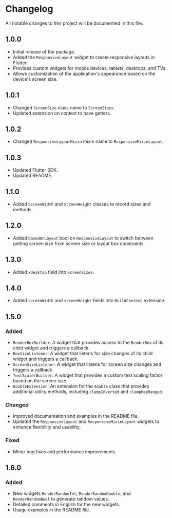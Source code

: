 # Changelog

All notable changes to this project will be documented in this file.

## 1.0.0

* Initial release of the package.
* Added the `ResponsiveLayout` widget to create responsive layouts in Flutter.
* Provides custom widgets for mobile devices, tablets, desktops, and TVs.
* Allows customization of the application's appearance based on the device's screen size.

## 1.0.1

* Changed `ScreenSize` class name to `ScreenSizes`.
* Updated extension on context to have getters.

## 1.0.2

* Changed `ResponsiveLayoutMixin` mixin name to `ResponsiveMixinLayout`.

## 1.0.3

* Updated Flutter SDK.
* Updated README.

## 1.1.0

* Added `ScreenWidth` and `ScreenHeight` classes to record sizes and methods.

## 1.2.0

* Added `basedOnLayout` bool on `ResponsiveLayout` to switch between getting screen size from screen size or layout box constraints.

## 1.3.0

* Added `xdesktop` field into `ScreenSizes`.

## 1.4.0

* Added `screenWidth` and `screenHeight` fields into `BuildContext` extension.

## 1.5.0

### Added

- `RenderBoxBuilder`: A widget that provides access to the `RenderBox` of its child widget and triggers a callback.
- `BoxSizeListener`: A widget that listens for size changes of its child widget and triggers a callback.
- `ScreenSizeListener`: A widget that listens for screen size changes and triggers a callback.
- `TextScalerBuilder`: A widget that provides a custom text scaling factor based on the screen size.
- `DoubleExtension`: An extension for the `double` class that provides additional utility methods, including `clampInverted` and `clampMapRanged`.

### Changed

- Improved documentation and examples in the README file.
- Updated the `ResponsiveLayout` and `ResponsiveMixinLayout` widgets to enhance flexibility and usability.

### Fixed

- Minor bug fixes and performance improvements.

## 1.6.0

### Added

- New widgets `RenderRandomInt`, `RenderRandomDouble`, and `RenderRandomBool` to generate random values.
- Detailed comments in English for the new widgets.
- Usage examples in the README file.
